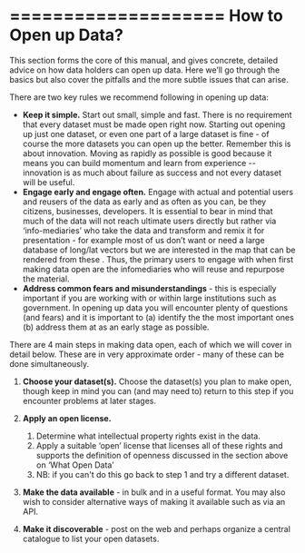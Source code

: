 ====================
How to Open up Data?
====================

This section forms the core of this manual, and gives concrete, detailed advice on how data holders can open up data. Here we’ll go through the basics but also cover the pitfalls and the more subtle issues that can arise.

There are two key rules we recommend following in opening up data:

 * **Keep it simple.** Start out small, simple and fast. There is no requirement that every dataset must be made open right now. Starting out opening up just one dataset, or even one part of a large dataset is fine - of course the more datasets you can open up the better.
    Remember this is about innovation. Moving as rapidly as possible is good because it means you can build momentum and learn from experience -- innovation is as much about failure as success and not every dataset will be useful.
 * **Engage early and engage often.** Engage with actual and potential users and reusers of the data as early and as often as you can, be they citizens, businesses, developers.
    It is essential to bear in mind that much of the data will not reach ultimate users directly but rather via ‘info-mediaries’ who take the data and transform and remix it for presentation - for example most of us don’t want or need a large database of long/lat vectors but we are interested in the map that can be rendered from these . Thus, the primary users to engage with when first making data open are the infomediaries who will reuse and repurpose the material.
 * **Address common fears and misunderstandings** - this is especially important if you are working with or within large institutions such as government. In opening up data you will encounter plenty of questions (and fears) and it is important to (a) identify the the most important ones (b) address them at as an early stage as possible.

There are 4 main steps in making data open, each of which we will cover in detail below. These are in very approximate order - many of these can be done simultaneously.

   1. **Choose your dataset(s).** Choose the dataset(s) you plan to make open, though keep in mind you can (and may need to) return to this step if you encounter problems at later stages.
   2. **Apply an open license.**
       
       1. Determine what intellectual property rights exist in the data.
       2. Apply a suitable ‘open’ license that licenses all of these rights and supports the definition of openness discussed in the section above on ‘What Open Data’
       3. NB: if you can't do this go back to step 1 and try a different dataset.
   
   3. **Make the data available** - in bulk and in a useful format. You may also wish to consider alternative ways of making it available such as via an API.
   4. **Make it discoverable** - post on the web and perhaps organize a central catalogue to list your open datasets.